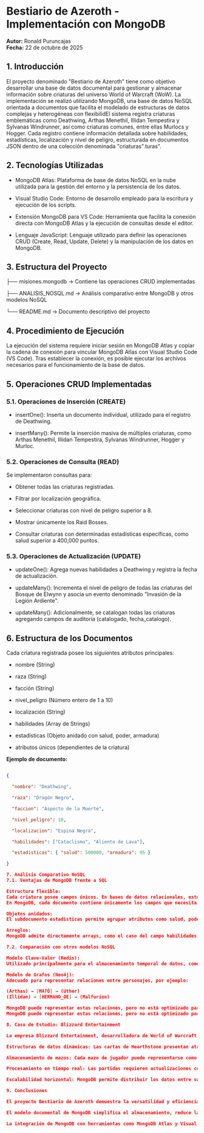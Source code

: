 # Bestiario de Azeroth - Implementación con MongoDB
**Autor:** Ronald Puruncajas  
**Fecha:** 22 de octubre de 2025  

## 1. Introducción

El proyecto denominado "Bestiario de Azeroth" tiene como objetivo desarrollar una base de datos documental para gestionar y almacenar información sobre criaturas del universo World of Warcraft (WoW). La implementación se realizó utilizando MongoDB, una base de datos NoSQL orientada a documentos que facilita el modelado de estructuras de datos complejas y heterogéneas con flexibilidEl sistema registra criaturas emblemáticas como Deathwing, Arthas Menethil, Illidan Tempestira y Sylvanas Windrunner, así como criaturas comunes, entre ellas Murlocs y Hogger. Cada registro contiene información detallada sobre habilidades, estadísticas, localización y nivel de peligro, estructurada en documentos JSON dentro de una colección denominada "criaturas".turas".

## 2. Tecnologías Utilizadas

- MongoDB Atlas: Plataforma de base de datos NoSQL en la nube utilizada para la gestión del entorno y la persistencia de los datos.  

- Visual Studio Code: Entorno de desarrollo empleado para la escritura y ejecución de los scripts.  

- Extensión MongoDB para VS Code: Herramienta que facilita la conexión directa con MongoDB Atlas y la ejecución de consultas desde el editor.  

- Lenguaje JavaScript: Lenguaje utilizado para definir las operaciones CRUD (Create, Read, Update, Delete) y la manipulación de los datos en MongoDB.  

## 3. Estructura del Proyecto

├── misiones.mongodb → Contiene las operaciones CRUD implementadas

├── ANALISIS_NOSQL.md → Análisis comparativo entre MongoDB y otros modelos NoSQL

└── README.md → Documento descriptivo del proyecto

## 4. Procedimiento de Ejecución

La ejecución del sistema requiere iniciar sesión en MongoDB Atlas y copiar la cadena de conexión para vincular MongoDB Atlas con Visual Studio Code (VS Code). Tras establecer la conexión, es posible ejecutar los archivos necesarios para el funcionamiento de la base de datos.

## 5. Operaciones CRUD Implementadas

### 5.1. Operaciones de Inserción (CREATE)

- insertOne(): Inserta un documento individual, utilizado para el registro de Deathwing.  

- insertMany(): Permite la inserción masiva de múltiples criaturas, como Arthas Menethil, Illidan Tempestira, Sylvanas Windrunner, Hogger y Murloc.  

### 5.2. Operaciones de Consulta (READ)

Se implementaron consultas para:  

- Obtener todas las criaturas registradas.  

- Filtrar por localización geográfica.  

- Seleccionar criaturas con nivel de peligro superior a 8.  

- Mostrar únicamente los Raid Bosses.  

- Consultar criaturas con determinadas estadísticas específicas, como salud superior a 400,000 puntos. 

### 5.3. Operaciones de Actualización (UPDATE)

- updateOne(): Agrega nuevas habilidades a Deathwing y registra la fecha de actualización.  

- updateMany(): Incrementa el nivel de peligro de todas las criaturas del Bosque de Elwynn y asocia un evento denominado "Invasión de la Legión Ardiente".  

- updateMany(): Adicionalmente, se catalogan todas las criaturas agregando campos de auditoría (catalogado, fecha_catalogo). 
 
## 6. Estructura de los Documentos

Cada criatura registrada posee los siguientes atributos principales:  

- nombre (String)  

- raza (String)  

- facción (String)  

- nivel_peligro (Número entero de 1 a 10)  

- localización (String)  

- habilidades (Array de Strings)  

- estadísticas (Objeto anidado con salud, poder, armadura)  

- atributos únicos (dependientes de la criatura)  

**Ejemplo de documento:**  
```json

{

  "nombre": "Deathwing",

  "raza": "Dragón Negro",

  "faccion": "Aspecto de la Muerte",

  "nivel_peligro": 10,

  "localizacion": "Espina Negra",

  "habilidades": ["Cataclismo", "Aliento de Lava"],

  "estadisticas": { "salud": 500000, "armadura": 95 }

}

7. Análisis Comparativo NoSQL
7.1. Ventajas de MongoDB frente a SQL

Estructura flexible:
Cada criatura posee campos únicos. En bases de datos relacionales, esto implicaría múltiples tablas y columnas nulas, así como operaciones JOIN adicionales.
En MongoDB, cada documento contiene únicamente los campos que necesita, sin requerir relaciones explícitas.

Objetos anidados:
El subdocumento estadisticas permite agrupar atributos como salud, poder y armadura dentro de un mismo campo, evitando la necesidad de crear tablas auxiliares.

Arreglos:
MongoDB admite directamente arrays, como el caso del campo habilidades, que en un sistema relacional requeriría una tabla intermedia para representar relaciones de tipo muchos-a-muchos.

7.2. Comparación con otros modelos NoSQL

Modelo Clave-Valor (Redis):
Utilizado principalmente para el almacenamiento temporal de datos, como sesiones de jugadores o listas de usuarios en línea. Redis ofrece una latencia menor a 1 ms, siendo ideal para operaciones en tiempo real.

Modelo de Grafos (Neo4j):
Adecuado para representar relaciones entre personajes, por ejemplo:

(Arthas) → [MATÓ] → (Uther)
(Illidan) → [HERMANO_DE] → (Malfurion)

MongoDB puede representar estas relaciones, pero no está optimizado para consultas de grafos complejos, donde Neo4j ofrece un mejor rendimiento y expresividad semántica.  
MongoDB puede representar estas relaciones, pero no está optimizado para consultas de grafos complejos, donde Neo4j ofrece un mejor rendimiento y expresividad semántica.

8. Caso de Estudio: Blizzard Entertainment

La empresa Blizzard Entertainment, desarrolladora de World of Warcraft y Hearthstone, emplea MongoDB en varios de sus proyectos debido a las siguientes razones:

Estructuras de datos dinámicas: Las cartas de Hearthstone presentan atributos variables, que son fácilmente modeladas mediante documentos en MongoDB.

Almacenamiento de mazos: Cada mazo de jugador puede representarse como un arreglo de cartas, lo que simplifica su consulta y actualización.

Procesamiento en tiempo real: Las partidas requieren actualizaciones constantes del estado del juego, que MongoDB maneja eficientemente mediante operaciones como updateOne().

Escalabilidad horizontal: MongoDB permite distribuir los datos entre varios nodos, garantizando alta disponibilidad ante grandes volúmenes de jugadores activos.

9. Conclusiones

El proyecto Bestiario de Azeroth demuestra la versatilidad y eficiencia de MongoDB en la representación de información compleja y heterogénea, como la asociada a criaturas con atributos variables.

El modelo documental de MongoDB simplifica el almacenamiento, reduce la redundancia y elimina las limitaciones de los modelos relacionales.

La integración de MongoDB con herramientas como MongoDB Atlas y Visual Studio Code proporciona un entorno de desarrollo ágil y escalable, adecuado tanto para aplicaciones académicas como para la industria de los videojuegos.